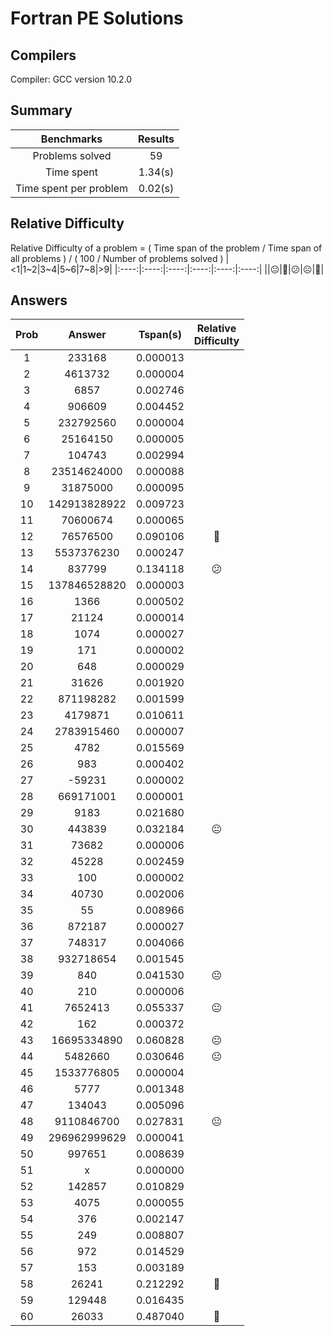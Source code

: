 # Fortran PE Solutions

## Compilers

Compiler: GCC version 10.2.0

## Summary

|Benchmarks|Results|
|:----:|:----:|
|Problems solved|  59|
|Time spent|     1.34(s)|
|Time spent per problem|     0.02(s)|

## Relative Difficulty

Relative Difficulty of a problem = ( Time span of the problem / Time span of all problems ) / ( 100 / Number of problems solved )
|<1|1~2|3~4|5~6|7~8|>9|
|:----:|:----:|:----:|:----:|:----:|:----:|
||:neutral_face:|:slightly_frowning_face:|:confused:|:frowning_face:|:imp:|

## Answers

|Prob|Answer|Tspan(s)|Relative<br />Difficulty|
|:----:|:----:|:----:|:----:|
|     1|              233168|  0.000013|                                                  |
|     2|             4613732|  0.000004|                                                  |
|     3|                6857|  0.002746|                                                  |
|     4|              906609|  0.004452|                                                  |
|     5|           232792560|  0.000004|                                                  |
|     6|            25164150|  0.000005|                                                  |
|     7|              104743|  0.002994|                                                  |
|     8|         23514624000|  0.000088|                                                  |
|     9|            31875000|  0.000095|                                                  |
|    10|        142913828922|  0.009723|                                                  |
|    11|            70600674|  0.000065|                                                  |
|    12|            76576500|  0.090106|:slightly_frowning_face:                          |
|    13|          5537376230|  0.000247|                                                  |
|    14|              837799|  0.134118|:confused:                                        |
|    15|        137846528820|  0.000003|                                                  |
|    16|                1366|  0.000502|                                                  |
|    17|               21124|  0.000014|                                                  |
|    18|                1074|  0.000027|                                                  |
|    19|                 171|  0.000002|                                                  |
|    20|                 648|  0.000029|                                                  |
|    21|               31626|  0.001920|                                                  |
|    22|           871198282|  0.001599|                                                  |
|    23|             4179871|  0.010611|                                                  |
|    24|          2783915460|  0.000007|                                                  |
|    25|                4782|  0.015569|                                                  |
|    26|                 983|  0.000402|                                                  |
|    27|              -59231|  0.000002|                                                  |
|    28|           669171001|  0.000001|                                                  |
|    29|                9183|  0.021680|                                                  |
|    30|              443839|  0.032184|:neutral_face:                                    |
|    31|               73682|  0.000006|                                                  |
|    32|               45228|  0.002459|                                                  |
|    33|                 100|  0.000002|                                                  |
|    34|               40730|  0.002006|                                                  |
|    35|                  55|  0.008966|                                                  |
|    36|              872187|  0.000027|                                                  |
|    37|              748317|  0.004066|                                                  |
|    38|           932718654|  0.001545|                                                  |
|    39|                 840|  0.041530|:neutral_face:                                    |
|    40|                 210|  0.000006|                                                  |
|    41|             7652413|  0.055337|:neutral_face:                                    |
|    42|                 162|  0.000372|                                                  |
|    43|         16695334890|  0.060828|:neutral_face:                                    |
|    44|             5482660|  0.030646|:neutral_face:                                    |
|    45|          1533776805|  0.000004|                                                  |
|    46|                5777|  0.001348|                                                  |
|    47|              134043|  0.005096|                                                  |
|    48|          9110846700|  0.027831|:neutral_face:                                    |
|    49|        296962999629|  0.000041|                                                  |
|    50|              997651|  0.008639|                                                  |
|    51|                   x|  0.000000|                                                  |
|    52|              142857|  0.010829|                                                  |
|    53|                4075|  0.000055|                                                  |
|    54|                 376|  0.002147|                                                  |
|    55|                 249|  0.008807|                                                  |
|    56|                 972|  0.014529|                                                  |
|    57|                 153|  0.003189|                                                  |
|    58|               26241|  0.212292|:imp:                                             |
|    59|              129448|  0.016435|                                                  |
|    60|               26033|  0.487040|:imp:                                             |
